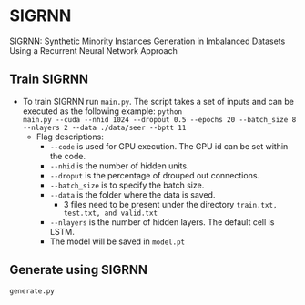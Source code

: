 # SIGRNN
SIGRNN: Synthetic Minority Instances Generation in Imbalanced Datasets Using a Recurrent Neural Network Approach

## Train SIGRNN
- To train SIGRNN run <code>main.py</code>. The script takes a set of inputs and can be executed as the following example:
<code>python main.py --cuda --nhid 1024 --dropout 0.5 --epochs 20 --batch_size 8 --nlayers 2  --data ./data/seer --bptt 11</code>
    - Flag descriptions:
        - <code>--code</code> is used for GPU execution. The GPU id can be set within the code.
        - <code>--nhid</code> is the number of hidden units.
        - <code>--droput</code> is the percentage of drouped out connections.
        - <code>--batch_size</code> is to specify the batch size.
        - <code>--data</code> is the folder where the data is saved.
            - 3 files need to be present under the directory <code>train.txt, test.txt, and valid.txt</code>
        - <code>--nlayers</code> is the number of hidden layers. The default cell is LSTM.
        - The model will be saved in <code>model.pt</code>

## Generate using SIGRNN
<code>generate.py</code>
